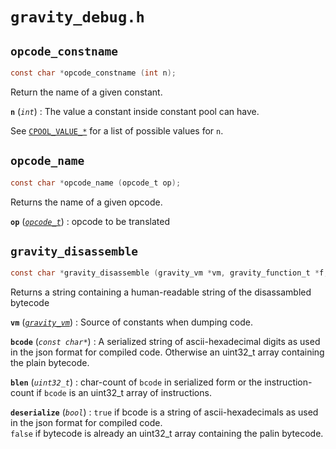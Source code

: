 # `gravity_debug.h` <!-- {docsify ignore} -->

## `opcode_constname`
```c
const char *opcode_constname (int n);
```
Return the name of a given constant.

**`n`** (*`int`*)
:    The value a constant inside constant pool can have.

See [`CPOOL_VALUE_*`](/shared/gravity_value.md#CPOOL) for a list of possible values for `n`.

## `opcode_name`
```c
const char *opcode_name (opcode_t op);
```
Returns the name of a given opcode.

**`op`** (*[`opcode_t`](/shared/graity_opcode.md#opcode_t)*)
:    opcode to be translated


## `gravity_disassemble`
```c
const char *gravity_disassemble (gravity_vm *vm, gravity_function_t *f, const char *bcode, uint32_t blen, bool deserialize);
```
Returns a string containing a human-readable string of the disassambled bytecode

**`vm`** (*[`gravity_vm`](/runtime/graity_vm.md#vm)*)
:    Source of constants when dumping code.

**`bcode`** (*`const char*`*)
:    A serialized string of ascii-hexadecimal digits as used in the json format for compiled code. 
Otherwise an uint32_t array containing the plain bytecode.

**`blen`** (*`uint32_t`*)
:    char-count of `bcode` in serialized form or the instruction-count if `bcode` is an uint32_t array of instructions.

**`deserialize`** (*`bool`*)
:    `true` if bcode is a string of ascii-hexadecimals as used in the json format for compiled code.  
`false` if bytecode is already an uint32_t array containing the palin bytecode.
